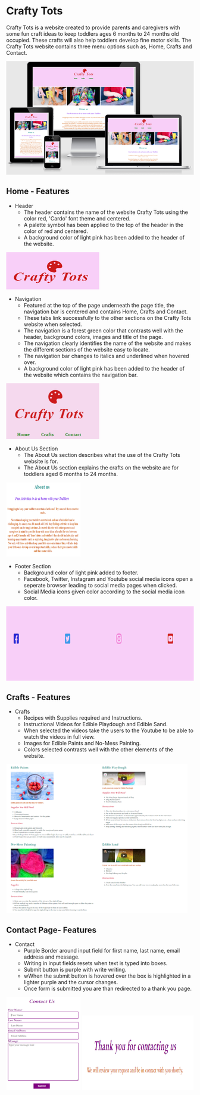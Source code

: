 # Crafty Tots

Crafty Tots is a website created to provide parents and caregivers with some fun craft ideas to keep toddlers ages 6 months to 24 months old occupied. These crafts will also help toddlers develop fine motor skills. The Crafty Tots website contains three menu options such as, Home, Crafts and Contact. 

<img src="assets/images/Responsiveness.PNG">

## Home - Features

* Header 
    * The header contains the name of the website Crafty Tots using the color red, 'Cardo' font theme and centered. 
    * A palette symbol has been applied to the top of the header in the color of red and centered. 
    * A background color of light pink has been added to the header of the website. 

<img src="assets/images/Header.PNG" width=250 height=100>    
   

* Navigation
    * Featured at the top of the page underneath the page title, the navigation bar is centered and contains Home, Crafts and Contact. 
    * These tabs link successfully to the other sections on the Crafty Tots website when selected. 
    * The navigation is a forest green color that contrasts well with the header, background colors, images and title of the page. 
    * The navigation clearly identifies the name of the website and makes the different sections of the website easy to locate. 
    * The navigation bar changes to italics and underlined when hovered over. 
    * A background color of light pink has been added to the header of the website which contains the navigation bar. 

<img src="assets/images/Navigation.PNG" width=250 height=150>


* About Us Section
    * The About Us section describes what the use of the Crafty Tots website is for. 
    * The About Us section explains the crafts on the website are for toddlers aged 6 months to 24 months.

<img src="assets/images/About.PNG" width=200 height=200>

* Footer Section 
    * Background color of light pink added to footer. 
    * Facebook, Twitter, Instagram and Youtube social media icons open a seperate browser leading to social media pages when clicked. 
    * Social Media icons given color according to the social media icon color. 

<img src="assets/images/Footer.PNG" height=200>


## Crafts - Features

* Crafts 
    * Recipes with Supplies required and Instructions. 
    * Instructional Videos for Edible Playdough and Edible Sand. 
    * When selected the videos take the users to the Youtube to be able to watch the videos in full view. 
    * Images for Edible Paints and No-Mess Painting. 
    * Colors selected contrasts well with the other elements of the website. 

<img src="assets/images/Craft.page.PNG" height=400>

## Contact Page- Features 

* Contact 
    * Purple Border around input field for first name, last name, email address and message. 
    * Writing in input fields resets when text is typed into boxes.
    * Submit button is purple with write writing. 
    * wWhen the submit button is hovered over the box is highlighted in a lighter purple and the cursor changes. 
    * Once form is submitted you are than redirected to a thank you page. 

<img src="assets/images/Contact.Us.PNG" height=250 width=200>    
<img src="assets/images/Thank.You.PNG" height=200 width=300>



    



